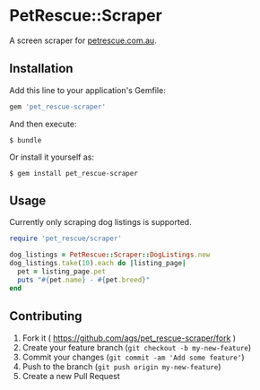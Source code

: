 # PetRescue::Scraper

A screen scraper for [petrescue.com.au](http://www.petrescue.com.au/).

## Installation

Add this line to your application's Gemfile:

```ruby
gem 'pet_rescue-scraper'
```

And then execute:

    $ bundle

Or install it yourself as:

    $ gem install pet_rescue-scraper

## Usage

Currently only scraping dog listings is supported.

```ruby
require 'pet_rescue/scraper'

dog_listings = PetRescue::Scraper::DogListings.new
dog_listings.take(10).each do |listing_page|
  pet = listing_page.pet
  puts "#{pet.name} - #{pet.breed}"
end
```

## Contributing

1. Fork it ( https://github.com/ags/pet_rescue-scraper/fork )
2. Create your feature branch (`git checkout -b my-new-feature`)
3. Commit your changes (`git commit -am 'Add some feature'`)
4. Push to the branch (`git push origin my-new-feature`)
5. Create a new Pull Request
